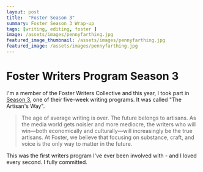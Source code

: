 ```yaml
---
layout: post
title:  "Foster Season 3"
summary: Foster Season 3 Wrap-up
tags: [writing, editing, foster ]
image: /assets/images/pennyfarthing.jpg 
featured_image_thumbnail: /assets/images/pennyfarthing.jpg
featured_image: /assets/images/pennyfarthing.jpg
---
```


# Foster Writers Program Season 3

I'm a member of the Foster Writers Collective and this year, I took part in [Season 3](https://www.foster.co/season3), one of their five-week writing programs. It was called "The Artisan's Way". 

> The age of average writing is over. The future belongs to artisans. As the media world gets noisier and more mediocre,
> the writers who will win—both economically and culturally—will increasingly be the true artisans. At Foster, we believe that focusing on substance,
> craft, and voice is the only way to matter in the future.

This was the first writers program I've ever been involved with - and I loved every second. I fully committed. 






